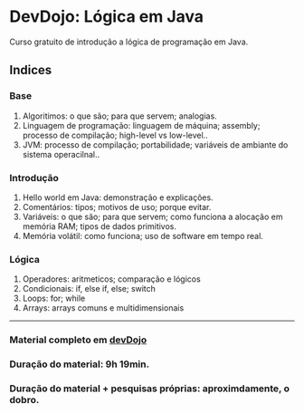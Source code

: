 # DevDojo: Lógica em Java
Curso gratuito de introdução a lógica de programação em Java.


## Indices

### Base
1. Algoritimos: o que são; para que servem; analogias. 
2. Linguagem de programação: linguagem de máquina; assembly; processo de compilação; high-level vs low-level..
3. JVM: processo de compilação; portabilidade; variáveis de ambiante do sistema operacilnal.. 

### Introdução
1. Hello world em Java: demonstração e explicações.
2. Comentários: tipos; motivos de uso; porque evitar.
3. Variáveis: o que são; para que servem; como funciona a alocação em memória RAM; tipos de dados primitivos.
4. Memória volátil: como funciona; uso de software em tempo real. 

### Lógica
1. Operadores: aritmeticos; comparação e lógicos
2. Condicionais: if, else if, else; switch
3. Loops: for; while
4. Arrays: arrays comuns e multidimensionais

___

### Material completo em [devDojo](https://www.youtube.com/playlist?list=PL62G310vn6nH-uBTKREcUWDkOi2Q9n4OZ)
### Duração do material: 9h 19min. 
### Duração do material + pesquisas próprias: aproximdamente, o dobro. 
